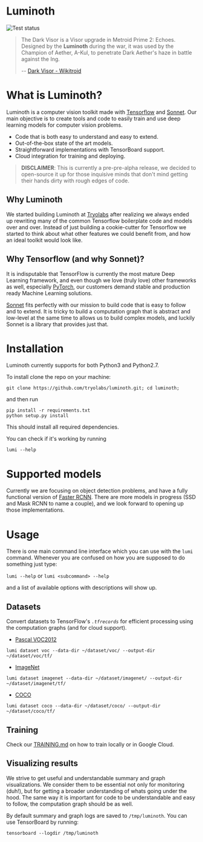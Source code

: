 Luminoth
========

![Test status](https://circleci.com/gh/tryolabs/luminoth.png?style=shield&circle-token=35724108fcaca8bd72e6042b9d32956974980b42)


> The Dark Visor is a Visor upgrade in Metroid Prime 2: Echoes. Designed by the **Luminoth** during the war, it was used by the Champion of Aether, A-Kul, to penetrate Dark Aether's haze in battle against the Ing.
>
> -- [Dark Visor - Wikitroid](http://metroid.wikia.com/wiki/Dark_Visor)

# What is Luminoth?

Luminoth is a computer vision toolkit made with [Tensorflow](https://www.tensorflow.org/) and [Sonnet](https://deepmind.github.io/sonnet/). Our main objective is to create tools and code to easily train and use deep learning models for computer vision problems.

- Code that is both easy to understand and easy to extend.
- Out-of-the-box state of the art models.
- Straightforward implementations with TensorBoard support.
- Cloud integration for training and deploying.

> **DISCLAIMER**: This is currently a pre-pre-alpha release, we decided to open-source it up for those inquisive minds that don't mind getting their hands dirty with rough edges of code.

## Why Luminoth

We started building Luminoth at [Tryolabs](https://tryolabs.com/) after realizing we always ended up rewriting many of the common Tensorflow boilerplate code and models over and over. Instead of just building a cookie-cutter for Tensorflow we started to think about what other features we could benefit from, and how an ideal toolkit would look like.

## Why Tensorflow (and why Sonnet)?

It is indisputable that TensorFlow is currently the most mature Deep Learning framework, and even though we love (truly love) other frameworks as well, especially [PyTorch](http://pytorch.org), our customers demand stable and production ready Machine Learning solutions.

[Sonnet](https://deepmind.github.io/sonnet/) fits perfectly with our mission to build code that is easy to follow and to extend. It is tricky to build a computation graph that is abstract and low-level at the same time to allows us to build complex models, and luckily Sonnet is a library that provides just that.

# Installation

Luminoth currently supports for both Python3 and Python2.7.

To install clone the repo on your machine:

```
git clone https://github.com/tryolabs/luminoth.git; cd luminoth;
```

and then run

```
pip install -r requirements.txt
python setup.py install
```

This should install all required dependencies.

You can check if it's working by running

```
lumi --help
```

# Supported models

Currently we are focusing on object detection problems, and have a fully functional version of [Faster RCNN](https://arxiv.org/abs/1506.01497). There are more models in progress (SSD and Mask RCNN to name a couple), and we look forward to opening up those implementations.

# Usage

There is one main command line interface which you can use with the `lumi` command. Whenever you are confused on how you are supposed to do something just type:

`lumi --help` or `lumi <subcommand> --help`

and a list of available options with descriptions will show up.

## Datasets

Convert datasets to TensorFlow's *`.tfrecords`* for efficient processing using the computation graphs (and for cloud support).

- [Pascal VOC2012](http://host.robots.ox.ac.uk:8080/pascal/VOC/voc2012/index.html)

```
lumi dataset voc --data-dir ~/dataset/voc/ --output-dir ~/dataset/voc/tf/
```

- [ImageNet](http://image-net.org/download)

```
lumi dataset imagenet --data-dir ~/dataset/imagenet/ --output-dir ~/dataset/imagenet/tf/
```

- [COCO](http://mscoco.org/dataset/#download)

```
lumi dataset coco --data-dir ~/dataset/coco/ --output-dir ~/dataset/coco/tf/
```

## Training

Check our [TRAINING.md](./TRAINING.md) on how to train locally or in Google Cloud.

## Visualizing results

We strive to get useful and understandable summary and graph visualizations. We consider them to be essential not only for monitoring (duh!), but for getting a broader understanding of whats going under the hood. The same way it is important for code to be understandable and easy to follow, the computation graph should be as well.

By default summary and graph logs are saved to `/tmp/luminoth`. You can use TensorBoard by running:

```
tensorboard --logdir /tmp/luminoth
```
